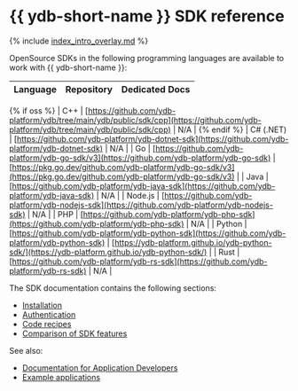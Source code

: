 # {{ ydb-short-name }} SDK reference

{% include [index_intro_overlay.md](index_intro_overlay.md) %}

OpenSource SDKs in the following programming languages are available to work with {{ ydb-short-name }}:

| Language | Repository | Dedicated Docs |
|----------|------------|----------------|
{% if oss %}
| C++ | [https://github.com/ydb-platform/ydb/tree/main/ydb/public/sdk/cpp](https://github.com/ydb-platform/ydb/tree/main/ydb/public/sdk/cpp) | N/A |
{% endif %}
| С# (.NET) | [https://github.com/ydb-platform/ydb-dotnet-sdk](https://github.com/ydb-platform/ydb-dotnet-sdk) | N/A |
| Go | [https://github.com/ydb-platform/ydb-go-sdk/v3](https://github.com/ydb-platform/ydb-go-sdk) | [https://pkg.go.dev/github.com/ydb-platform/ydb-go-sdk/v3](https://pkg.go.dev/github.com/ydb-platform/ydb-go-sdk/v3) |
| Java | [https://github.com/ydb-platform/ydb-java-sdk](https://github.com/ydb-platform/ydb-java-sdk) | N/A |
| Node.js | [https://github.com/ydb-platform/ydb-nodejs-sdk](https://github.com/ydb-platform/ydb-nodejs-sdk) | N/A |
| PHP | [https://github.com/ydb-platform/ydb-php-sdk](https://github.com/ydb-platform/ydb-php-sdk) | N/A |
| Python | [https://github.com/ydb-platform/ydb-python-sdk](https://github.com/ydb-platform/ydb-python-sdk) | [https://ydb-platform.github.io/ydb-python-sdk/](https://ydb-platform.github.io/ydb-python-sdk/) |
| Rust | [https://github.com/ydb-platform/ydb-rs-sdk](https://github.com/ydb-platform/ydb-rs-sdk) | N/A |

The SDK documentation contains the following sections:

- [Installation](../install.md)
- [Authentication](../auth.md)
- [Code recipes](../../../recipes/ydb-sdk/index.md)
- [Comparison of SDK features](../feature-parity.md)

See also:

- [Documentation for Application Developers](../../../dev/index.md)
- [Example applications](../../../dev/example-app/index.md)
